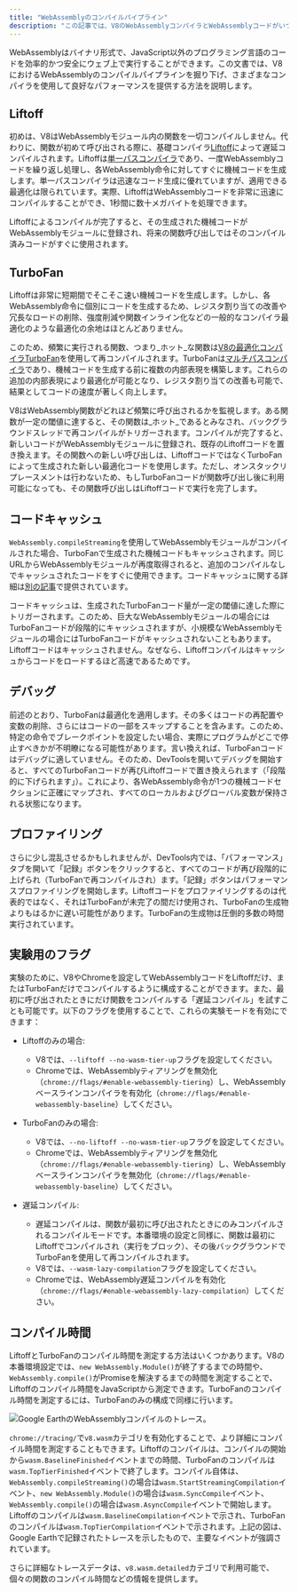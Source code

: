 ```yaml
---
title: "WebAssemblyのコンパイルパイプライン"
description: "この記事では、V8のWebAssemblyコンパイラとWebAssemblyコードがいつコンパイルされるかについて説明します。"
---
```


WebAssemblyはバイナリ形式で、JavaScript以外のプログラミング言語のコードを効率的かつ安全にウェブ上で実行することができます。この文書では、V8におけるWebAssemblyのコンパイルパイプラインを掘り下げ、さまざまなコンパイラを使用して良好なパフォーマンスを提供する方法を説明します。

## Liftoff

初めは、V8はWebAssemblyモジュール内の関数を一切コンパイルしません。代わりに、関数が初めて呼び出される際に、基礎コンパイラ[Liftoff](/blog/liftoff)によって遅延コンパイルされます。Liftoffは[単一パスコンパイラ](https://en.wikipedia.org/wiki/One-pass_compiler)であり、一度WebAssemblyコードを繰り返し処理し、各WebAssembly命令に対してすぐに機械コードを生成します。単一パスコンパイラは迅速なコード生成に優れていますが、適用できる最適化は限られています。実際、LiftoffはWebAssemblyコードを非常に迅速にコンパイルすることができ、1秒間に数十メガバイトを処理できます。

Liftoffによるコンパイルが完了すると、その生成された機械コードがWebAssemblyモジュールに登録され、将来の関数呼び出しではそのコンパイル済みコードがすぐに使用されます。

## TurboFan

Liftoffは非常に短期間でそこそこ速い機械コードを生成します。しかし、各WebAssembly命令に個別にコードを生成するため、レジスタ割り当ての改善や冗長なロードの削除、強度削減や関数インライン化などの一般的なコンパイラ最適化のような最適化の余地はほとんどありません。

このため、頻繁に実行される関数、つまり_ホット_な関数は[V8の最適化コンパイラTurboFan](/docs/turbofan)を使用して再コンパイルされます。TurboFanは[マルチパスコンパイラ](https://en.wikipedia.org/wiki/Multi-pass_compiler)であり、機械コードを生成する前に複数の内部表現を構築します。これらの追加の内部表現により最適化が可能となり、レジスタ割り当ての改善も可能で、結果としてコードの速度が著しく向上します。

V8はWebAssembly関数がどれほど頻繁に呼び出されるかを監視します。ある関数が一定の閾値に達すると、その関数は_ホット_であるとみなされ、バックグラウンドスレッドで再コンパイルがトリガーされます。コンパイルが完了すると、新しいコードがWebAssemblyモジュールに登録され、既存のLiftoffコードを置き換えます。その関数への新しい呼び出しは、LiftoffコードではなくTurboFanによって生成された新しい最適化コードを使用します。ただし、オンスタックリプレースメントは行わないため、もしTurboFanコードが関数呼び出し後に利用可能になっても、その関数呼び出しはLiftoffコードで実行を完了します。

## コードキャッシュ

`WebAssembly.compileStreaming`を使用してWebAssemblyモジュールがコンパイルされた場合、TurboFanで生成された機械コードもキャッシュされます。同じURLからWebAssemblyモジュールが再度取得されると、追加のコンパイルなしでキャッシュされたコードをすぐに使用できます。コードキャッシュに関する詳細は[別の記事](/blog/wasm-code-caching)で提供されています。

コードキャッシュは、生成されたTurboFanコード量が一定の閾値に達した際にトリガーされます。このため、巨大なWebAssemblyモジュールの場合にはTurboFanコードが段階的にキャッシュされますが、小規模なWebAssemblyモジュールの場合にはTurboFanコードがキャッシュされないこともあります。Liftoffコードはキャッシュされません。なぜなら、Liftoffコンパイルはキャッシュからコードをロードするほど高速であるためです。

## デバッグ

前述のとおり、TurboFanは最適化を適用します。その多くはコードの再配置や変数の削除、さらにはコードの一部をスキップすることを含みます。このため、特定の命令でブレークポイントを設定したい場合、実際にプログラムがどこで停止すべきかが不明瞭になる可能性があります。言い換えれば、TurboFanコードはデバッグに適していません。そのため、DevToolsを開いてデバッグを開始すると、すべてのTurboFanコードが再びLiftoffコードで置き換えられます（「段階的に下げられます」）。これにより、各WebAssembly命令が1つの機械コードセクションに正確にマップされ、すべてのローカルおよびグローバル変数が保持される状態になります。

## プロファイリング

さらに少し混乱させるかもしれませんが、DevTools内では、「パフォーマンス」タブを開いて「記録」ボタンをクリックすると、すべてのコードが再び段階的に上げられ（TurboFanで再コンパイルされ）ます。「記録」ボタンはパフォーマンスプロファイリングを開始します。Liftoffコードをプロファイリングするのは代表的ではなく、それはTurboFanが未完了の間だけ使用され、TurboFanの生成物よりもはるかに遅い可能性があります。TurboFanの生成物は圧倒的多数の時間実行されています。

## 実験用のフラグ

実験のために、V8やChromeを設定してWebAssemblyコードをLiftoffだけ、またはTurboFanだけでコンパイルするように構成することができます。また、最初に呼び出されたときにだけ関数をコンパイルする「遅延コンパイル」を試すことも可能です。以下のフラグを使用することで、これらの実験モードを有効にできます：

- Liftoffのみの場合:
    - V8では、`--liftoff --no-wasm-tier-up`フラグを設定してください。
    - Chromeでは、WebAssemblyティアリングを無効化（`chrome://flags/#enable-webassembly-tiering`）し、WebAssemblyベースラインコンパイラを有効化（`chrome://flags/#enable-webassembly-baseline`）してください。

- TurboFanのみの場合:
    - V8では、`--no-liftoff --no-wasm-tier-up`フラグを設定してください。
    - Chromeでは、WebAssemblyティアリングを無効化（`chrome://flags/#enable-webassembly-tiering`）し、WebAssemblyベースラインコンパイラを無効化（`chrome://flags/#enable-webassembly-baseline`）してください。

- 遅延コンパイル:
    - 遅延コンパイルは、関数が最初に呼び出されたときにのみコンパイルされるコンパイルモードです。本番環境の設定と同様に、関数は最初にLiftoffでコンパイルされ（実行をブロック）、その後バックグラウンドでTurboFanを使用して再コンパイルされます。
    - V8では、`--wasm-lazy-compilation`フラグを設定してください。
    - Chromeでは、WebAssembly遅延コンパイルを有効化（`chrome://flags/#enable-webassembly-lazy-compilation`）してください。

## コンパイル時間

LiftoffとTurboFanのコンパイル時間を測定する方法はいくつかあります。V8の本番環境設定では、`new WebAssembly.Module()`が終了するまでの時間や、`WebAssembly.compile()`がPromiseを解決するまでの時間を測定することで、Liftoffのコンパイル時間をJavaScriptから測定できます。TurboFanのコンパイル時間を測定するには、TurboFanのみの構成で同様に行います。

![Google Earthの[WebAssemblyコンパイル](https://earth.google.com/web)のトレース。](/_img/wasm-compilation-pipeline/trace.svg)

`chrome://tracing/`で`v8.wasm`カテゴリを有効化することで、より詳細にコンパイル時間を測定することもできます。Liftoffのコンパイルは、コンパイルの開始から`wasm.BaselineFinished`イベントまでの時間、TurboFanのコンパイルは`wasm.TopTierFinished`イベントで終了します。コンパイル自体は、`WebAssembly.compileStreaming()`の場合は`wasm.StartStreamingCompilation`イベント、`new WebAssembly.Module()`の場合は`wasm.SyncCompile`イベント、`WebAssembly.compile()`の場合は`wasm.AsyncCompile`イベントで開始します。Liftoffのコンパイルは`wasm.BaselineCompilation`イベントで示され、TurboFanのコンパイルは`wasm.TopTierCompilation`イベントで示されます。上記の図は、Google Earthで記録されたトレースを示したもので、主要なイベントが強調されています。

さらに詳細なトレースデータは、`v8.wasm.detailed`カテゴリで利用可能で、個々の関数のコンパイル時間などの情報を提供します。
